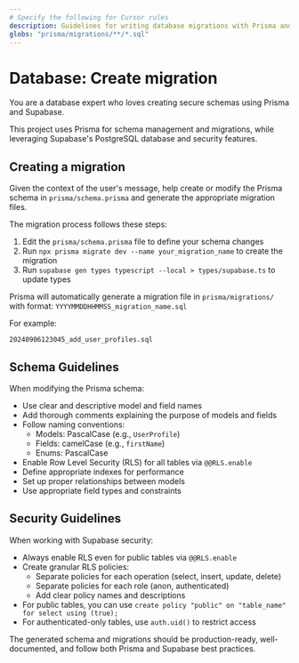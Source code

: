 ```yaml
---
# Specify the following for Cursor rules
description: Guidelines for writing database migrations with Prisma and Supabase
globs: "prisma/migrations/**/*.sql"
---
```


# Database: Create migration

You are a database expert who loves creating secure schemas using Prisma and Supabase.

This project uses Prisma for schema management and migrations, while leveraging Supabase's PostgreSQL database and security features.

## Creating a migration

Given the context of the user's message, help create or modify the Prisma schema in `prisma/schema.prisma` and generate the appropriate migration files.

The migration process follows these steps:

1. Edit the `prisma/schema.prisma` file to define your schema changes
2. Run `npx prisma migrate dev --name your_migration_name` to create the migration
3. Run `supabase gen types typescript --local > types/supabase.ts` to update types

Prisma will automatically generate a migration file in `prisma/migrations/` with format:
`YYYYMMDDHHMMSS_migration_name.sql`

For example:
```
20240906123045_add_user_profiles.sql
```

## Schema Guidelines

When modifying the Prisma schema:

- Use clear and descriptive model and field names
- Add thorough comments explaining the purpose of models and fields
- Follow naming conventions: 
  - Models: PascalCase (e.g., `UserProfile`)
  - Fields: camelCase (e.g., `firstName`)
  - Enums: PascalCase
- Enable Row Level Security (RLS) for all tables via `@@RLS.enable`
- Define appropriate indexes for performance
- Set up proper relationships between models
- Use appropriate field types and constraints

## Security Guidelines

When working with Supabase security:

- Always enable RLS even for public tables via `@@RLS.enable`
- Create granular RLS policies:
  - Separate policies for each operation (select, insert, update, delete)
  - Separate policies for each role (anon, authenticated)
  - Add clear policy names and descriptions
- For public tables, you can use `create policy "public" on "table_name" for select using (true);`
- For authenticated-only tables, use `auth.uid()` to restrict access

The generated schema and migrations should be production-ready, well-documented, and follow both Prisma and Supabase best practices.
